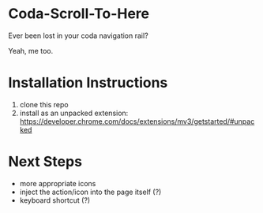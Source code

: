 # Coda-Scroll-To-Here

Ever been lost in your coda navigation rail?

Yeah, me too.

# Installation Instructions

1. clone this repo
1. install as an unpacked extension: https://developer.chrome.com/docs/extensions/mv3/getstarted/#unpacked

# Next Steps

* more appropriate icons
* inject the action/icon into the page itself (?)
* keyboard shortcut (?)
